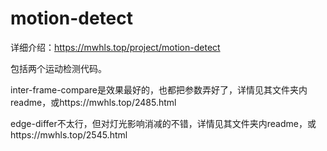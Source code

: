 # motion-detect
详细介绍：https://mwhls.top/project/motion-detect

包括两个运动检测代码。

inter-frame-compare是效果最好的，也都把参数弄好了，详情见其文件夹内readme，或https://mwhls.top/2485.html

edge-differ不太行，但对灯光影响消减的不错，详情见其文件夹内readme，或https://mwhls.top/2545.html
